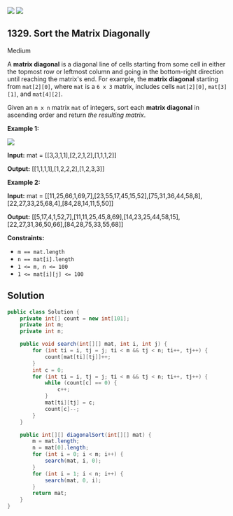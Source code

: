 [![](https://img.shields.io/github/stars/javadev/LeetCode-in-Java?label=Stars&style=flat-square)](https://github.com/javadev/LeetCode-in-Java)
[![](https://img.shields.io/github/forks/javadev/LeetCode-in-Java?label=Fork%20me%20on%20GitHub%20&style=flat-square)](https://github.com/javadev/LeetCode-in-Java/fork)

## 1329\. Sort the Matrix Diagonally

Medium

A **matrix diagonal** is a diagonal line of cells starting from some cell in either the topmost row or leftmost column and going in the bottom-right direction until reaching the matrix's end. For example, the **matrix diagonal** starting from `mat[2][0]`, where `mat` is a `6 x 3` matrix, includes cells `mat[2][0]`, `mat[3][1]`, and `mat[4][2]`.

Given an `m x n` matrix `mat` of integers, sort each **matrix diagonal** in ascending order and return _the resulting matrix_.

**Example 1:**

![](https://assets.leetcode.com/uploads/2020/01/21/1482_example_1_2.png)

**Input:** mat = \[\[3,3,1,1],[2,2,1,2],[1,1,1,2]]

**Output:** [[1,1,1,1],[1,2,2,2],[1,2,3,3]]

**Example 2:**

**Input:** mat = \[\[11,25,66,1,69,7],[23,55,17,45,15,52],[75,31,36,44,58,8],[22,27,33,25,68,4],[84,28,14,11,5,50]]

**Output:** [[5,17,4,1,52,7],[11,11,25,45,8,69],[14,23,25,44,58,15],[22,27,31,36,50,66],[84,28,75,33,55,68]]

**Constraints:**

*   `m == mat.length`
*   `n == mat[i].length`
*   `1 <= m, n <= 100`
*   `1 <= mat[i][j] <= 100`

## Solution

```java
public class Solution {
    private int[] count = new int[101];
    private int m;
    private int n;

    public void search(int[][] mat, int i, int j) {
        for (int ti = i, tj = j; ti < m && tj < n; ti++, tj++) {
            count[mat[ti][tj]]++;
        }
        int c = 0;
        for (int ti = i, tj = j; ti < m && tj < n; ti++, tj++) {
            while (count[c] == 0) {
                c++;
            }
            mat[ti][tj] = c;
            count[c]--;
        }
    }

    public int[][] diagonalSort(int[][] mat) {
        m = mat.length;
        n = mat[0].length;
        for (int i = 0; i < m; i++) {
            search(mat, i, 0);
        }
        for (int i = 1; i < n; i++) {
            search(mat, 0, i);
        }
        return mat;
    }
}
```
